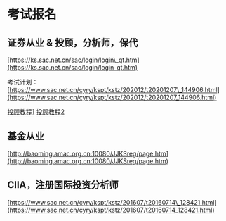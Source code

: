 # 考试报名

## 证券从业 & 投顾，分析师，保代

[https://ks.sac.net.cn/sac/login/login\_qt.htm](https://ks.sac.net.cn/sac/login/login_qt.htm)

考试计划：[https://www.sac.net.cn/cyry/kspt/kstz/202012/t20201207\_144906.html](https://www.sac.net.cn/cyry/kspt/kstz/202012/t20201207_144906.html)

[投顾教程1](https://www.bilibili.com/video/BV1ab411b7W9?from=search&seid=16668710090922450360)  [投顾教程2](https://www.bilibili.com/video/BV1ho4y1Z7tL/?spm_id_from=autoNext)

## 基金从业

[http://baoming.amac.org.cn:10080/JJKSreg/page.htm](http://baoming.amac.org.cn:10080/JJKSreg/page.htm)

## CIIA，注册国际投资分析师

[https://www.sac.net.cn/cyry/kspt/kstz/201607/t20160714\_128421.html](https://www.sac.net.cn/cyry/kspt/kstz/201607/t20160714_128421.html)

